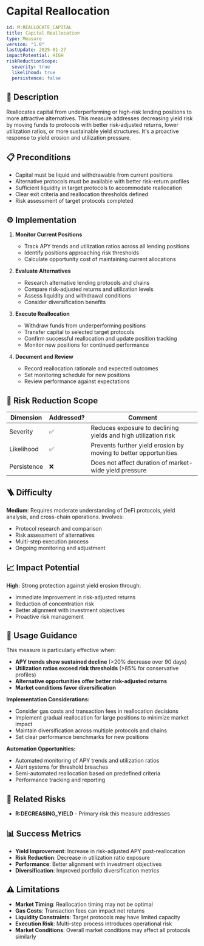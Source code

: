 # Capital Reallocation

```yaml
id: M:REALLOCATE_CAPITAL
title: Capital Reallocation
type: Measure
version: "1.0"
lastUpdate: 2025-01-27
impactPotential: HIGH
riskReductionScope:
  severity: true
  likelihood: true
  persistence: false
```

## 🧠 Description

Reallocates capital from underperforming or high-risk lending positions to more attractive alternatives. This measure addresses decreasing yield risk by moving funds to protocols with better risk-adjusted returns, lower utilization ratios, or more sustainable yield structures. It's a proactive response to yield erosion and utilization pressure.

## 📋 Preconditions

- Capital must be liquid and withdrawable from current positions
- Alternative protocols must be available with better risk-return profiles
- Sufficient liquidity in target protocols to accommodate reallocation
- Clear exit criteria and reallocation thresholds defined
- Risk assessment of target protocols completed

## ⚙️ Implementation

1. **Monitor Current Positions**
   - Track APY trends and utilization ratios across all lending positions
   - Identify positions approaching risk thresholds
   - Calculate opportunity cost of maintaining current allocations

2. **Evaluate Alternatives**
   - Research alternative lending protocols and chains
   - Compare risk-adjusted returns and utilization levels
   - Assess liquidity and withdrawal conditions
   - Consider diversification benefits

3. **Execute Reallocation**
   - Withdraw funds from underperforming positions
   - Transfer capital to selected target protocols
   - Confirm successful reallocation and update position tracking
   - Monitor new positions for continued performance

4. **Document and Review**
   - Record reallocation rationale and expected outcomes
   - Set monitoring schedule for new positions
   - Review performance against expectations

## 🎯 Risk Reduction Scope

| Dimension   | Addressed? | Comment                             |
| ----------- | ---------- | ----------------------------------- |
| Severity    | ✅          | Reduces exposure to declining yields and high utilization risk |
| Likelihood  | ✅          | Prevents further yield erosion by moving to better opportunities |
| Persistence | ❌          | Does not affect duration of market-wide yield pressure |

## 🪜 Difficulty

**Medium**: Requires moderate understanding of DeFi protocols, yield analysis, and cross-chain operations. Involves:
- Protocol research and comparison
- Risk assessment of alternatives
- Multi-step execution process
- Ongoing monitoring and adjustment

## 📈 Impact Potential

**High**: Strong protection against yield erosion through:
- Immediate improvement in risk-adjusted returns
- Reduction of concentration risk
- Better alignment with investment objectives
- Proactive risk management

## 🧭 Usage Guidance

This measure is particularly effective when:

- **APY trends show sustained decline** (>20% decrease over 90 days)
- **Utilization ratios exceed risk thresholds** (>85% for conservative profiles)
- **Alternative opportunities offer better risk-adjusted returns**
- **Market conditions favor diversification**

**Implementation Considerations:**
- Consider gas costs and transaction fees in reallocation decisions
- Implement gradual reallocation for large positions to minimize market impact
- Maintain diversification across multiple protocols and chains
- Set clear performance benchmarks for new positions

**Automation Opportunities:**
- Automated monitoring of APY trends and utilization ratios
- Alert systems for threshold breaches
- Semi-automated reallocation based on predefined criteria
- Performance tracking and reporting

## 🔗 Related Risks

- **R:DECREASING_YIELD** - Primary risk this measure addresses

## 📊 Success Metrics

- **Yield Improvement**: Increase in risk-adjusted APY post-reallocation
- **Risk Reduction**: Decrease in utilization ratio exposure
- **Performance**: Better alignment with investment objectives
- **Diversification**: Improved portfolio diversification metrics

## ⚠️ Limitations

- **Market Timing**: Reallocation timing may not be optimal
- **Gas Costs**: Transaction fees can impact net returns
- **Liquidity Constraints**: Target protocols may have limited capacity
- **Execution Risk**: Multi-step process introduces operational risk
- **Market Conditions**: Overall market conditions may affect all protocols similarly
